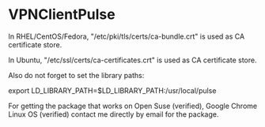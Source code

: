 # VPNClientPulse

In RHEL/CentOS/Fedora, "/etc/pki/tls/certs/ca-bundle.crt" is used as CA certificate store.


In Ubuntu, "/etc/ssl/certs/ca-certificates.crt" is used as CA certificate store.


Also do not forget to set the library paths:

export LD_LIBRARY_PATH=$LD_LIBRARY_PATH:/usr/local/pulse




For getting the package that works on Open Suse (verified), Google Chrome Linux OS (verified) contact me directly by email for the package.
